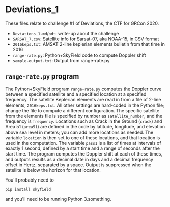 # Deviations_1

These files relate to challenge #1 of Deviations, the CTF for GRCon 2020.

- ```Deviations_1.md```/```odt```: write-up about the challenge
- ```SARSAT_7.csv```: Satellite info for Sarsat-07, aka NOAA-15, in CSV format
- ```2016keps.txt```: AMSAT 2-line keplerian elements bulletin from that time in 2016
- ```range-rate.py```: Python+SkyField code to compute Doppler shift
- ```sample-output.txt```: Output from range-rate.py

## ```range-rate.py``` program
The Python+SkyField program ```range-rate.py``` computes the Doppler curve
between a specified satellite and a specified location at a specified
frequency. The satellite Keplerian elements are read in from a file of
2-line elements, ```2016keps.txt```. All other settings are hard-coded
in the Python file; change the file to compute a different configuration.
The specific satellite from the elements file is specified by number
as ```satellite_number```, and the frequency is ```frequency```. Locations
such as Crack in the Ground (```crack```) and Area 51 (```area51```) are
defined in the code by latitude, longitude, and elevation above sea level
in meters; you can add more locations as needed. The variable ```location```
is then set to one of these locations, and that location is used in the
computation. The variable ```pass1``` is a list of times at intervals of
exactly 1 second, defined by a start time and a range of seconds after the
start time. The program computes the Doppler shift at each of these times,
and outputs results as a decimal date in days and a decimal frequency offset
in Hertz, separated by a space. Output is suppressed when the satellite is
below the horizon for that location.

You'll probably need to
```sh
pip install skyfield
```
and you'll need to be running Python 3.something.
